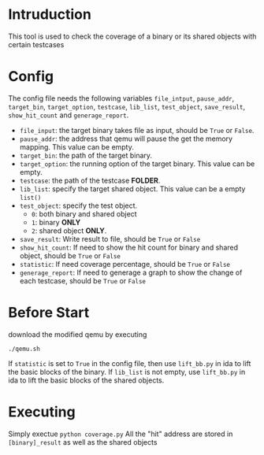 # Intruduction
This tool is used to check the coverage of a binary or its shared objects with certain testcases

# Config
The config file needs the following variables `file_intput`, `pause_addr`, `target_bin`, `target_option`, `testcase`, `lib_list`, `test_object`, `save_result`, `show_hit_count` and `generage_report`.

* `file_input`: the target binary takes file as input, should be `True` or `False`.
* `pause_addr`: the address that qemu will pause the get the memory mapping. This value can be empty.
* `target_bin`: the path of the target binary.
* `target_option`: the running option of the target binary. This value can be empty.
* `testcase`: the path of the testcase **FOLDER**.
* `lib_list`: specify the target shared object. This value can be a empty `list()`
* `test_object`: specify the test object. 
    * `0`: both binary and shared object
    * `1`: binary **ONLY**
    * `2`: shared object **ONLY**.
* `save_result`: Write result to file, should be `True` or `False`
* `show_hit_count`: If need to show the hit count for binary and shared object, should be `True` or `False`
* `statistic`: If need coverage percentage, should be `True` or `False`
* `generage_report`: If need to generage a graph to show the change of each testcase, should be `True` or `False`

# Before Start
download the modified qemu by executing

    ./qemu.sh

If `statistic` is set to `True` in the config file, then use `lift_bb.py` in ida to lift the basic blocks of the binary. 
If `lib_list` is not empty, use `lift_bb.py` in ida to lift the basic blocks of the shared objects.

# Executing
Simply exectue `python coverage.py`
All the "hit" address are stored in `[binary]_result` as well as the shared objects
